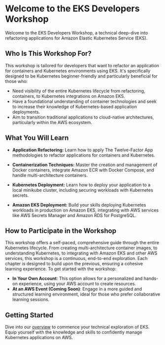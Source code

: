 # Welcome to the EKS Developers Workshop
Welcome to the EKS Developers Workshop, a technical deep-dive into refactoring applications for Amazon Elastic Kubernetes Service (EKS). 

## Who Is This Workshop For?
This workshop is tailored for developers that want to refactor an application for containers and Kubernetes environments using EKS. It's specifically designed to be Kubernetes beginner-friendly and particularly beneficial for those who: 

* Need visibility of the entire Kubernetes lifecycle from refactoring, containers, to Kubernetes integrations on Amazon EKS.
* Have a foundational understanding of container technologies and seek to increase their knowledge of Kubernetes-based application deployments.
* Aim to transition traditional applications to cloud-native architectures, particularly within the AWS ecosystem.

## What You Will Learn
* **Application Refactoring:** Learn how to apply The Twelve-Factor App methodologies to refactor applications for containers and Kubernetes.

* **Containerization Techniques:** Master the creation and management of Docker containers, integrate Amazon ECR with Docker Compose, and handle multi-architecture containers.
* **Kubernetes Deployment:** Learn how to deploy your application to a local minikube cluster, including securing workloads with Kubernetes secrets.
* **Amazon EKS Deployment:** Build your skills deploying Kubernetes workloads in production on Amazon EKS, integrating with AWS services like AWS Secrets Manager and Amazon RDS for PostgreSQL. 

## How to Participate in the Workshop
This workshop offers a self-paced, comprehensive guide through the entire Kubernetes lifecycle. From creating multi-architecture container images, to understanding Kubernetes, to integrating with Amazon EKS and other AWS services, this workshop is a continuous, end-to-end exploration. Each chapter is designed to build upon the previous, ensuring a cohesive learning experience. To get started with the workshop:

* **In Your Own Account**: This option allows for a personalized and hands-on experience, using your AWS account to create resources.
* **At an AWS Event (Coming Soon)**: Engage in a more guided and structured learning environment, ideal for those who prefer collaborative learning sessions.

## Getting Started
Dive into our [overview](./introduction/about-workshop.md) to commence your technical exploration of EKS. Equip yourself with the knowledge and skills to confidently manage Kubernetes applications on AWS.